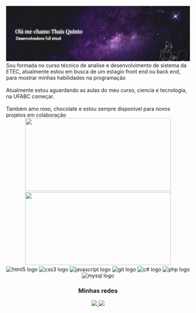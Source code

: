 <div align="center">
<img src="./Imagens/Bannerr.png" alt="Banner">
<div align="left">
Sou formada no curso técnico de analise e desenvolvimento de sistema da ETEC, atualmente estou em busca de um estagio
front end  ou back end, para mostrar minhas habilidades na programação  
<br> <br>
Atualmente estou aguardando as aulas do meu curso, ciencia e tecnologia, na UFABC começar.  
<br> <br>
Também amo roxo, chocolate e estou sempre disponivel para novos projetos em colaboração
 </div>
   </div>
<div align="center">

 <div>
   <img height="200px" width="400px" src="https://github-readme-stats.vercel.app/api?username=thais-05&show_icons=true&include_all_commits=true&count_private=true&hide_border=true&title_color=9B59B6&icon_color=9B59B6&text_color=c9d1d9&bg_color=0d1117"/>
   <img height="200px" width="400px" src="https://github-readme-stats.vercel.app/api/top-langs/?username=thais-05&layout=compact&langs_count=7&hide_border=true&title_color=9B59B6&color=66cc00&text_color=fff&bg_color=0d1117"/>
 </div>
 
 <img src="https://cdn.jsdelivr.net/gh/devicons/devicon/icons/html5/html5-original.svg" height="40" width="52" alt="html5 logo" />
 <img src="https://cdn.jsdelivr.net/gh/devicons/devicon/icons/css3/css3-original.svg" height="40" width="52" alt="css3 logo" />
 <img src="https://cdn.jsdelivr.net/gh/devicons/devicon/icons/javascript/javascript-original.svg" height="40" width="52" alt="javascript logo" />
 <img src="https://cdn.jsdelivr.net/gh/devicons/devicon/icons/git/git-original.svg" height="40" width="52" alt="git logo" />
 <img src="https://cdn.jsdelivr.net/gh/devicons/devicon/icons/csharp/csharp-original.svg" height="40" width="52" alt="c# logo" />
 <img src="https://cdn.jsdelivr.net/gh/devicons/devicon/icons/php/php-original.svg" height="40" width="52" alt="php logo" />
 
  <img src="https://cdn.jsdelivr.net/gh/devicons/devicon/icons/mysql/mysql-original.svg" height="40" width="52" alt="mysql logo" />



 ### Minhas redes
 
 <a href="https://www.linkedin.com/in/thais-quinto">
   <img src="https://img.shields.io/badge/LinkedIn-0077B5?style=for-the-badge&logo=linkedin&logoColor=white" />
 </a>
 <a href="https://https://myaccount.google.com/personal-info?gar=WzEyMF0&hl=en&utm_source=OGB&utm_medium=act">
   <img src="https://img.shields.io/badge/gmail-B22222?style=for-the-badge&logo=About.gmail&logoColor=white" />
 </a>
 
</div>

